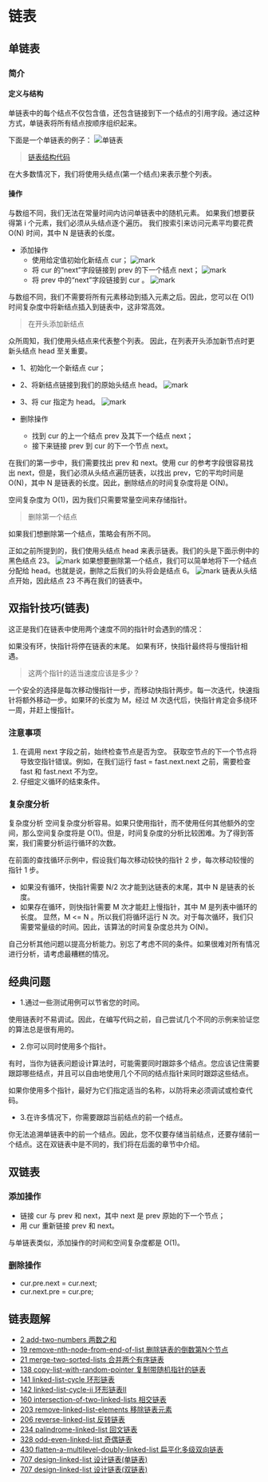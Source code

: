 # 链表

## 单链表

### 简介

#### 定义与结构

单链表中的每个结点不仅包含值，还包含链接到下一个结点的引用字段。通过这种方式，单链表将所有结点按顺序组织起来。

下面是一个单链表的例子：
![单链表](http://picture.geniusdsy.cn/picture/20191221/2mBlYwcXlP2x.png?imageslim)

> [链表结构代码](https://github.com/GeniusDSY/LeetCode/blob/master/src/base/ListNode.java)

在大多数情况下，我们将使用头结点(第一个结点)来表示整个列表。

#### 操作

与数组不同，我们无法在常量时间内访问单链表中的随机元素。 如果我们想要获得第 i 个元素，我们必须从头结点逐个遍历。 我们按索引来访问元素平均要花费 O(N) 时间，其中 N 是链表的长度。

- 添加操作
    - 使用给定值初始化新结点 cur；
    ![mark](http://picture.geniusdsy.cn/picture/20191224/ru5QumHTJBXw.png?imageslim)
    - 将 cur 的“next”字段链接到 prev 的下一个结点 next；
    ![mark](http://picture.geniusdsy.cn/picture/20191224/BqWR2s44twCx.png?imageslim)
    - 将 prev 中的“next”字段链接到 cur 。
    ![mark](http://picture.geniusdsy.cn/picture/20191224/oJXIG8LdEkJs.png?imageslim)
    
与数组不同，我们不需要将所有元素移动到插入元素之后。因此，您可以在 O(1) 
时间复杂度中将新结点插入到链表中，这非常高效。

> 在开头添加新结点

众所周知，我们使用头结点来代表整个列表。
因此，在列表开头添加新节点时更新头结点 head 至关重要。
- 1、初始化一个新结点 cur；
- 2、将新结点链接到我们的原始头结点 head。
![mark](http://picture.geniusdsy.cn/picture/20191224/R5ctQ4ccFgw7.png?imageslim)
- 3、将 cur 指定为 head。
![mark](http://picture.geniusdsy.cn/picture/20191224/9tkEBfKX4oCO.png?imageslim)

- 删除操作

    - 找到 cur 的上一个结点 prev 及其下一个结点 next；
    - 接下来链接 prev 到 cur 的下一个节点 next。

在我们的第一步中，我们需要找出 prev 和 next。使用 cur 的参考字段很容易找出 next，但是，我们必须从头结点遍历链表，以找出 prev，它的平均时间是 O(N)，其中 N 是链表的长度。因此，删除结点的时间复杂度将是 O(N)。

空间复杂度为 O(1)，因为我们只需要常量空间来存储指针。

> 删除第一个结点

如果我们想删除第一个结点，策略会有所不同。

正如之前所提到的，我们使用头结点 head 来表示链表。我们的头是下面示例中的黑色结点 23。
![mark](http://picture.geniusdsy.cn/picture/20191224/KqhDLrVjic6d.png?imageslim)
如果想要删除第一个结点，我们可以简单地将下一个结点分配给 head。也就是说，删除之后我们的头将会是结点 6。
![mark](http://picture.geniusdsy.cn/picture/20191224/pmBfnEQabQvg.png?imageslim)
链表从头结点开始，因此结点 23 不再在我们的链表中。

## 双指针技巧(链表)
这正是我们在链表中使用两个速度不同的指针时会遇到的情况：

如果没有环，快指针将停在链表的末尾。
如果有环，快指针最终将与慢指针相遇。
> 这两个指针的适当速度应该是多少？

一个安全的选择是每次移动慢指针一步，而移动快指针两步。每一次迭代，快速指针将额外移动一步。如果环的长度为 M，经过 M 次迭代后，快指针肯定会多绕环一周，并赶上慢指针。

### 注意事项

1. 在调用 next 字段之前，始终检查节点是否为空。
获取空节点的下一个节点将导致空指针错误。例如，在我们运行 fast = fast.next.next 之前，需要检查 fast 和 fast.next 不为空。
2. 仔细定义循环的结束条件。

### 复杂度分析

复杂度分析
空间复杂度分析容易。如果只使用指针，而不使用任何其他额外的空间，那么空间复杂度将是 O(1)。但是，时间复杂度的分析比较困难。为了得到答案，我们需要分析运行循环的次数。

在前面的查找循环示例中，假设我们每次移动较快的指针 2 步，每次移动较慢的指针 1 步。

- 如果没有循环，快指针需要 N/2 次才能到达链表的末尾，其中 N 是链表的长度。
- 如果存在循环，则快指针需要 M 次才能赶上慢指针，其中 M 是列表中循环的长度。
显然，M <= N 。所以我们将循环运行 N 次。对于每次循环，我们只需要常量级的时间。因此，该算法的时间复杂度总共为 O(N)。

自己分析其他问题以提高分析能力。别忘了考虑不同的条件。如果很难对所有情况进行分析，请考虑最糟糕的情况。

## 经典问题

- 1.通过一些测试用例可以节省您的时间。

使用链表时不易调试。因此，在编写代码之前，自己尝试几个不同的示例来验证您的算法总是很有用的。

- 2.你可以同时使用多个指针。

有时，当你为链表问题设计算法时，可能需要同时跟踪多个结点。您应该记住需要跟踪哪些结点，并且可以自由地使用几个不同的结点指针来同时跟踪这些结点。

如果你使用多个指针，最好为它们指定适当的名称，以防将来必须调试或检查代码。

- 3.在许多情况下，你需要跟踪当前结点的前一个结点。

你无法追溯单链表中的前一个结点。因此，您不仅要存储当前结点，还要存储前一个结点。这在双链表中是不同的，我们将在后面的章节中介绍。

## 双链表

### 添加操作

- 链接 cur 与 prev 和 next，其中 next 是 prev 原始的下一个节点；
- 用 cur 重新链接 prev 和 next。

与单链表类似，添加操作的时间和空间复杂度都是 O(1)。

### 删除操作

- cur.pre.next = cur.next;
- cur.next.pre = cur.pre;

## 链表题解
- [2 add-two-numbers 两数之和](https://github.com/GeniusDSY/LeetCode/blob/master/src/explore/linked_list/Add)
- [19 remove-nth-node-from-end-of-list 删除链表的倒数第N个节点](https://github.com/GeniusDSY/LeetCode/blob/master/src/explore/linked_list/RemoveNthNodeFromEndOfList.java)
- [21 merge-two-sorted-lists 合并两个有序链表](https://github.com/GeniusDSY/LeetCode/blob/master/src/explore/recursion_i/MergeTwoSortedLists.java)
- [138 copy-list-with-random-pointer 复制带随机指针的链表](https://github.com/GeniusDSY/LeetCode/blob/master/src/explore/linked_list/CopyListWithRandomPointer.java)
- [141 linked-list-cycle 环形链表](https://github.com/GeniusDSY/LeetCode/blob/master/src/explore/linked_list/LinkedListCycle.java)
- [142 linked-list-cycle-ii 环形链表II](https://github.com/GeniusDSY/LeetCode/blob/master/src/explore/linked_list/LinkedListCycleII.java)
- [160 intersection-of-two-linked-lists 相交链表](https://github.com/GeniusDSY/LeetCode/blob/master/src/explore/linked_list/IntersectionOfTwoLinkedLists.java)
- [203 remove-linked-list-elements 移除链表元素](https://github.com/GeniusDSY/LeetCode/blob/master/src/explore/linked_list/RemoveLinkedListElements.java)
- [206 reverse-linked-list 反转链表](https://github.com/GeniusDSY/LeetCode/blob/master/src/explore/recursion_i/ReverseLinkedList.java)
- [234 palindrome-linked-list 回文链表](https://github.com/GeniusDSY/LeetCode/blob/master/src/explore/linked_list/PalindromeLinkedList.java)
- [328 odd-even-linked-list 奇偶链表](https://github.com/GeniusDSY/LeetCode/blob/master/src/explore/linked_list/OddEvenLinkedList.java)
- [430 flatten-a-multilevel-doubly-linked-list 扁平化多级双向链表](https://github.com/GeniusDSY/LeetCode/blob/master/src/explore/linked_list/FlattenAMultilevelDoublyLinkedList.java)
- [707 design-linked-list 设计链表(单链表)](https://github.com/GeniusDSY/LeetCode/blob/master/src/explore/linked_list/DesignLinkedList.java)
- [707 design-linked-list 设计链表(双链表)](https://github.com/GeniusDSY/LeetCode/blob/master/src/explore/linked_list/DesignDoubleLinkedList.java)